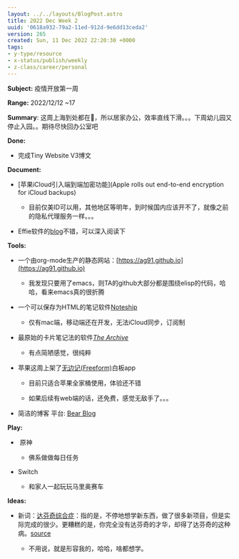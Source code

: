 ```yaml
---
layout: ../../layouts/BlogPost.astro
title: 2022 Dec Week 2
uuid: '0618a932-79a2-11ed-912d-9e6dd13ceda2'
version: 265
created: Sun, 11 Dec 2022 22:20:30 +0000
tags:
- y-type/resource
- x-status/publish/weekly
- z-class/career/personal
---
```


**Subject:** 疫情开放第一周

**Range:** 2022/12/12 \~17

**Summary**: 这周上海到处都在🐑，所以居家办公，效率直线下滑。。。下周幼儿园又停止入园。。期待尽快回办公室吧

**Done:** 

- 完成Tiny Website V3博文

**Document:**

- [苹果iCloud引入端到端加密功能](Apple rolls out end-to-end encryption for iCloud backups) 

    - 目前仅美ID可以用，其他地区等明年，到时候国内应该开不了，就像之前的隐私代理服务一样。。。

- Effie软件的[blog](https://blog.effie.co)不错，可以深入阅读下 

**Tools:**

- 一个由org-mode生产的静态网站：[https://ag91.github.io](https://ag91.github.io) 

    - 我发现只要用了emacs，则TA的github大部分都是围绕elisp的代码，哈哈，看来emacs真的很折腾

- 一个可以保存为HTML的笔记软件[Noteship](https://noteship.com) 

    - 仅有mac端，移动端还在开发，无法iCloud同步，订阅制

- 最原始的卡片笔记法的软件[*The Archive*](https://zettelkasten.de/the-archive/)  

    - 有点简陋感觉，很纯粹

- 苹果这周上架了[无边记(Freeform)](https://www.apple.com/newsroom/2022/12/apple-launches-freeform-a-powerful-new-app-designed-for-creative-collaboration/)白板app

    - 目前只适合苹果全家桶使用，体验还不错

    - 如果后续有web端的话，还免费，感觉无敌手了。。。

- 简洁的博客 平台: [Bear Blog](https://bearblog.dev) 

**Play:**

-  原神

    - 佛系做做每日任务

- Switch

    - 和家人一起玩玩马里奥赛车

**Ideas:**

- 新词：[达芬奇综合症](https://github.com/ruanyf/weekly/blob/master/docs/issue-235.md)：指的是，不停地想学新东西，做了很多新项目，但是实际完成的很少。更糟糕的是，你完全没有达芬奇的才华，却得了达芬奇的这种病。[source](https://thoughtfulatlas.bearblog.dev/leonardo-syndrome/) 

    - 不用说，就是形容我的，哈哈，啥都想学。